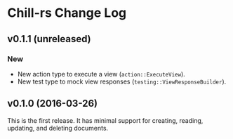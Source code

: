 # Chill-rs Change Log

## v0.1.1 (unreleased)

### New

* New action type to execute a view (`action::ExecuteView`).
* New test type to mock view responses (`testing::ViewResponseBuilder`).

## v0.1.0 (2016-03-26)

This is the first release. It has minimal support for creating, reading,
updating, and deleting documents.
